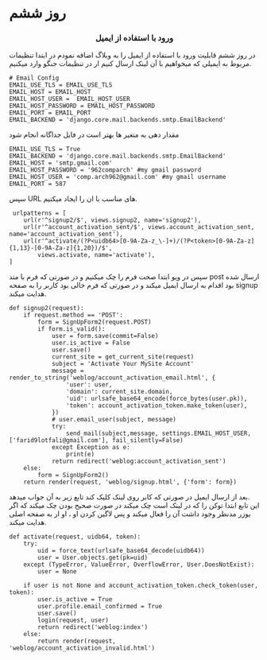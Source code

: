 #  روز ششم

### <center> ورود با استفاده از ایمیل </center>

 در روز ششم قابلیت ورود با استفاده از ایمیل را به وبلاگ اضافه نمودم
در ابتدا تنظیمات مربوط به ایمیلی که میخواهیم با آن لینک ارسال کنیم ار در تنظیمات جنگو وارد میکنیم.
```
# Email Config
EMAIL_USE_TLS = EMAIL_USE_TLS
EMAIL_HOST = EMAIL_HOST
EMAIL_HOST_USER =  EMAIL_HOST_USER
EMAIL_HOST_PASSWORD = EMAIL_HOST_PASSWORD
EMAIL_PORT = EMAIL_PORT
EMAIL_BACKEND = 'django.core.mail.backends.smtp.EmailBackend'
```
مقدار دهی به متغیر ها بهتر است در فایل جداگانه انجام شود
```
EMAIL_USE_TLS = True
EMAIL_BACKEND = 'django.core.mail.backends.smtp.EmailBackend'
EMAIL_HOST = 'smtp.gmail.com'
EMAIL_HOST_PASSWORD = '962comparch' #my gmail password
EMAIL_HOST_USER = 'comp.arch962@gmail.com' #my gmail username
EMAIL_PORT = 587
```
سپس URL  های مناسب با ان را ایجاد میکنیم.
```
 urlpatterns = [
    url(r'^signup2/$', views.signup2, name='signup2'),
    url(r'^account_activation_sent/$', views.account_activation_sent, name='account_activation_sent'),
    url(r'^activate/(?P<uidb64>[0-9A-Za-z_\-]+)/(?P<token>[0-9A-Za-z]{1,13}-[0-9A-Za-z]{1,20})/$',
        views.activate, name='activate'),
]
```
سپس در ویو ابتدا صحت فرم را چک میکنیم و در صورتی که فرم با  متد post ارسال شده بود اقدام به ارسال ایمیل میکند و در صورتی که فرم خالی بود کاربر را به صفحه signup هدایت میکند.
```
def signup2(request):
    if request.method == 'POST':
        form = SignUpForm2(request.POST)
        if form.is_valid():
            user = form.save(commit=False)
            user.is_active = False
            user.save()
            current_site = get_current_site(request)
            subject = 'Activate Your MySite Account'
            message = render_to_string('weblog/account_activation_email.html', {
                'user': user,
                'domain': current_site.domain,
                'uid': urlsafe_base64_encode(force_bytes(user.pk)),
                'token': account_activation_token.make_token(user),
            })
            # user.email_user(subject, message) 
            try:
                send_mail(subject,message, settings.EMAIL_HOST_USER,['farid9lotfali@gmail.com'], fail_silently=False)
            except Exception as e: 
                print(e)
            return redirect('weblog:account_activation_sent')
    else:
        form = SignUpForm2()
    return render(request, 'weblog/signup.html', {'form': form})
```
بعد از ارسال ایمیل در صورتی که کابر روی لینک کلیک کند تابع زیر به آن جواب میدهد.
<br>
این تابع ابتدا توکن را که در لینک است چک میکند در صورت صحیح بودن چک میکند که اگر یوزر مدنظر وجود  داشت آن را فعال میکند و پس لاگین کردن او ، او ار به صفحه اصلی هدایت میکند.
```
def activate(request, uidb64, token):
    try:
        uid = force_text(urlsafe_base64_decode(uidb64))
        user = User.objects.get(pk=uid)
    except (TypeError, ValueError, OverflowError, User.DoesNotExist):
        user = None

    if user is not None and account_activation_token.check_token(user, token):
        user.is_active = True
        user.profile.email_confirmed = True
        user.save()
        login(request, user)
        return redirect('weblog:index')
    else:
        return render(request, 'weblog/account_activation_invalid.html')
```